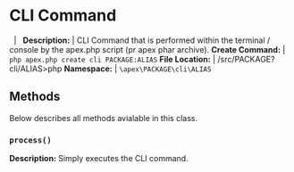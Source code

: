 
# CLI Command

&nbsp; | &nbsp;
**Description:** | CLI Command that is performed within the terminal / console by the apex.php script (pr apex phar archive).
**Create Command:** | `php apex.php create cli PACKAGE:ALIAS`
**File Location:** | /src/PACKAGE?cli/ALIAS>php
**Namespace:** | `\apex\PACKAGE\cli\ALIAS`



## Methods

Below describes all methods avialable in this class.


### `process()`

**Description:** Simply executes the CLI command.

